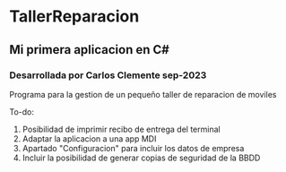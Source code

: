 # TallerReparacion 

## Mi primera aplicacion en C# 
### Desarrollada por Carlos Clemente sep-2023
Programa para la gestion de un pequeño taller de reparacion de moviles

To-do:
1. Posibilidad de imprimir recibo de entrega del terminal
2. Adaptar la aplicacion a una app MDI
3. Apartado "Configuracion" para incluir los datos de empresa
4. Incluir la posibilidad de generar copias de seguridad de la BBDD
